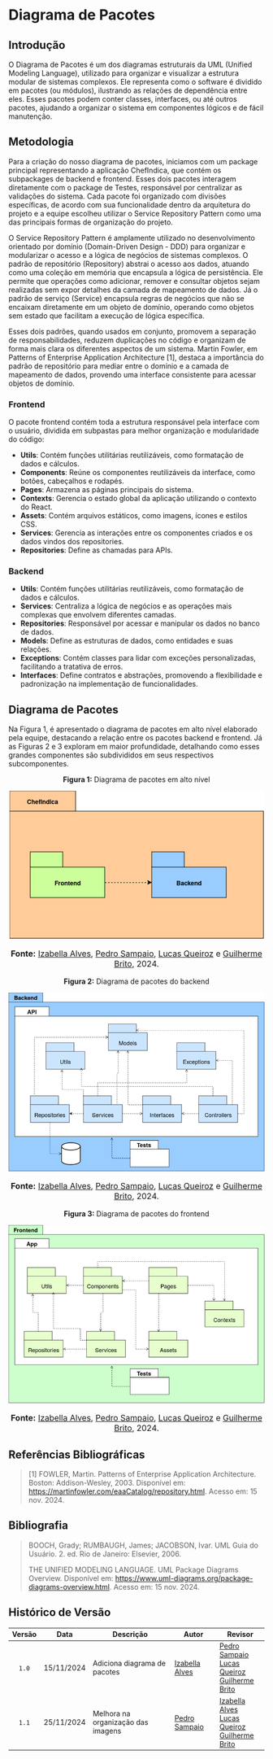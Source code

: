 # Diagrama de Pacotes

## Introdução

O Diagrama de Pacotes é um dos diagramas estruturais da UML (Unified Modeling Language), utilizado para organizar e visualizar a estrutura modular de sistemas complexos. Ele representa como o software é dividido em pacotes (ou módulos), ilustrando as relações de dependência entre eles. Esses pacotes podem conter classes, interfaces, ou até outros pacotes, ajudando a organizar o sistema em componentes lógicos e de fácil manutenção.

## Metodologia

Para a criação do nosso diagrama de pacotes, iniciamos com um package principal representando a aplicação ChefIndica, que contém os subpackages de backend e frontend. Esses dois pacotes interagem diretamente com o package de Testes, responsável por centralizar as validações do sistema. Cada pacote foi organizado com divisões específicas, de acordo com sua funcionalidade dentro da arquitetura do projeto e a equipe escolheu utilizar o Service Repository Pattern como uma das principais formas de organização do projeto.

O Service Repository Pattern é amplamente utilizado no desenvolvimento orientado por domínio (Domain-Driven Design - DDD) para organizar e modularizar o acesso e a lógica de negócios de sistemas complexos. O padrão de repositório (Repository) abstrai o acesso aos dados, atuando como uma coleção em memória que encapsula a lógica de persistência. Ele permite que operações como adicionar, remover e consultar objetos sejam realizadas sem expor detalhes da camada de mapeamento de dados. Já o padrão de serviço (Service) encapsula regras de negócios que não se encaixam diretamente em um objeto de domínio, operando como objetos sem estado que facilitam a execução de lógica específica.

Esses dois padrões, quando usados em conjunto, promovem a separação de responsabilidades, reduzem duplicações no código e organizam de forma mais clara os diferentes aspectos de um sistema. Martin Fowler, em Patterns of Enterprise Application Architecture [1], destaca a importância do padrão de repositório para mediar entre o domínio e a camada de mapeamento de dados, provendo uma interface consistente para acessar objetos de domínio.

### Frontend

O pacote frontend contém toda a estrutura responsável pela interface com o usuário, dividida em subpastas para melhor organização e modularidade do código:

- **Utils**: Contém funções utilitárias reutilizáveis, como formatação de dados e cálculos.
- **Components**: Reúne os componentes reutilizáveis da interface, como botões, cabeçalhos e rodapés.
- **Pages**: Armazena as páginas principais do sistema.
- **Contexts**: Gerencia o estado global da aplicação utilizando o contexto do React.
- **Assets**: Contém arquivos estáticos, como imagens, ícones e estilos CSS.
- **Services**: Gerencia as interações entre os componentes criados e os dados vindos dos repositories.
- **Repositories**: Define as chamadas para APIs.

### Backend
- **Utils**: Contém funções utilitárias reutilizáveis, como formatação de dados e cálculos.
- **Services**: Centraliza a lógica de negócios e as operações mais complexas que envolvem diferentes camadas.
- **Repositories**: Responsável por acessar e manipular os dados no banco de dados.
- **Models**: Define as estruturas de dados, como entidades e suas relações.
- **Exceptions**: Contém classes para lidar com exceções personalizadas, facilitando a tratativa de erros.
- **Interfaces**: Define contratos e abstrações, promovendo a flexibilidade e padronização na implementação de funcionalidades.

## Diagrama de Pacotes

Na Figura 1, é apresentado o diagrama de pacotes em alto nível elaborado pela equipe, destacando a relação entre os pacotes backend e frontend. Já as Figuras 2 e 3 exploram em maior profundidade, detalhando como esses grandes componentes são subdivididos em seus respectivos subcomponentes.

<center>
<p style="text-align: center"><b>Figura 1:</b> Diagrama de pacotes em alto nível</p>
<div align="center">
  <img src="https://github.com/UnBArqDsw2024-2/2024.2_G10_Recomendacao_Entrega_02/blob/main/docs/imagens/diagrama_pacotes_alto_nivel.png?raw=true" alt="Diagrama de pacotes em alto nível" >
</div>
<font size="3"><p style="text-align: center"><b>Fonte:</b> <a href="https://github.com/izabellaalves">Izabella Alves</a>, <a href="https://github.com/PedroSampaioDias">Pedro Sampaio</a>, <a href="https://github.com/lucasqueiroz23">Lucas Queiroz</a> e <a href="https://github.com/GuilhermeB12">Guilherme Brito</a>, 2024.</p></font>
</center>

<center>
<p style="text-align: center"><b>Figura 2:</b> Diagrama de pacotes do backend</p>
<div align="center">
  <img src="https://github.com/UnBArqDsw2024-2/2024.2_G10_Recomendacao_Entrega_02/blob/main/docs/imagens/diagrama_pacotes_backend.png?raw=true" alt="Diagrama de pacotes do backend" >
</div>
<font size="3"><p style="text-align: center"><b>Fonte:</b> <a href="https://github.com/izabellaalves">Izabella Alves</a>, <a href="https://github.com/PedroSampaioDias">Pedro Sampaio</a>, <a href="https://github.com/lucasqueiroz23">Lucas Queiroz</a> e <a href="https://github.com/GuilhermeB12">Guilherme Brito</a>, 2024.</p></font>
</center>

<center>
<p style="text-align: center"><b>Figura 3:</b> Diagrama de pacotes do frontend</p>
<div align="center">
  <img src="https://github.com/UnBArqDsw2024-2/2024.2_G10_Recomendacao_Entrega_02/blob/main/docs/imagens/diagrama_pacotes_frontend.png?raw=true" alt="Diagrama de pacotes do frontend" >
</div>
<font size="3"><p style="text-align: center"><b>Fonte:</b> <a href="https://github.com/izabellaalves">Izabella Alves</a>, <a href="https://github.com/PedroSampaioDias">Pedro Sampaio</a>, <a href="https://github.com/lucasqueiroz23">Lucas Queiroz</a> e <a href="https://github.com/GuilhermeB12">Guilherme Brito</a>, 2024.</p></font>
</center>

## Referências Bibliográficas

>
> [1] FOWLER, Martin. Patterns of Enterprise Application Architecture. Boston: Addison-Wesley, 2003. Disponível em: https://martinfowler.com/eaaCatalog/repository.html. Acesso em: 15 nov. 2024.
>

## Bibliografia
>
> BOOCH, Grady; RUMBAUGH, James; JACOBSON, Ivar. UML Guia do Usuário. 2. ed. Rio de Janeiro: Elsevier, 2006.
>
> THE UNIFIED MODELING LANGUAGE. UML Package Diagrams Overview. Disponível em: https://www.uml-diagrams.org/package-diagrams-overview.html. Acesso em: 15 nov. 2024.
>

## Histórico de Versão

| Versão | Data | Descrição | Autor | Revisor |
| :----: | ---- | --------- | ----- | ------- |
| `1.0`  |15/11/2024| Adiciona diagrama de pacotes | [Izabella Alves](https://github.com/izabellaalves) |[Pedro Sampaio](https://github.com/PedroSampaioDias) <br> [Lucas Queiroz](https://github.com/lucasqueiroz23) <br> [Guilherme Brito](https://github.com/GuilhermeB12)|
| `1.1`  |25/11/2024| Melhora na organização das imagens | [Pedro Sampaio](https://github.com/PedroSampaioDias) |[Izabella Alves](https://github.com/izabellaalves) <br> [Lucas Queiroz](https://github.com/lucasqueiroz23) <br> [Guilherme Brito](https://github.com/GuilhermeB12)|
